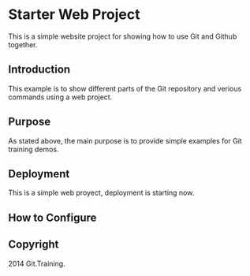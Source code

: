 # Starter Web Project

This is a simple website project for showing how to use Git and Github together.

## Introduction

This example is to show different parts of the Git repository and verious commands using a web project.

## Purpose

As stated above, the main purpose is to provide simple examples for Git training demos.

## Deployment

This is a simple web proyect, deployment is starting now.

## How to Configure


## Copyright

2014 Git.Training.
